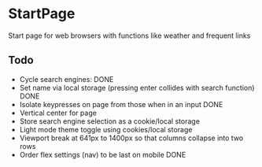# StartPage
Start page for web browsers with functions like weather and frequent links

## Todo
* Cycle search engines: DONE
* Set name via local storage (pressing enter collides with search function) DONE
* Isolate keypresses on page from those when in an input DONE
* Vertical center for page
* Store search engine selection as a cookie/local storage
* Light mode theme toggle using cookies/local storage
* Viewport break at 641px to 1400px so that columns collapse into two rows
* Order flex settings (nav) to be last on mobile DONE

